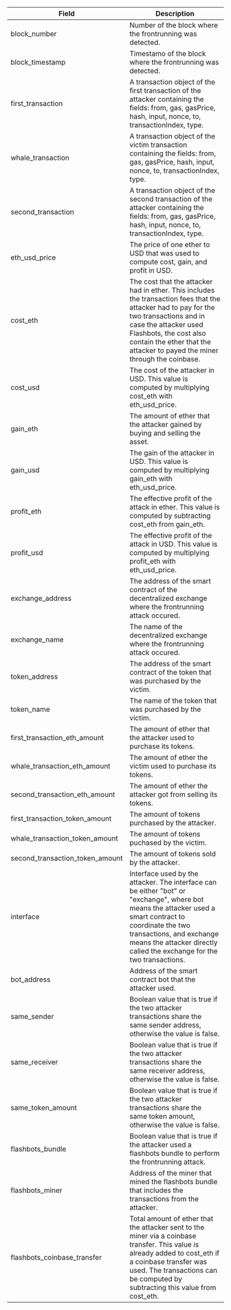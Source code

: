 | Field | Description |
| ----- | ----------- |
| block_number | Number of the block where the frontrunning was detected. |
| block_timestamp | Timestamo of the block where the frontrunning was detected. |
| first_transaction | A transaction object of the first transaction of the attacker containing the fields: from, gas, gasPrice, hash, input, nonce, to, transactionIndex, type. |
| whale_transaction | A transaction object of the victim transaction containing the fields: from, gas, gasPrice, hash, input, nonce, to, transactionIndex, type. |
| second_transaction | A transaction object of the second transaction of the attacker containing the fields: from, gas, gasPrice, hash, input, nonce, to, transactionIndex, type. |
| eth_usd_price | The price of one ether to USD that was used to compute cost, gain, and profit in USD. |
| cost_eth | The cost that the attacker had in ether. This includes the transaction fees that the attacker had to pay for the two transactions and in case the attacker used Flashbots, the cost also contain the ether that the attacker to payed the miner through the coinbase. |
| cost_usd | The cost of the attacker in USD. This value is computed by multiplying cost_eth with eth_usd_price. |
| gain_eth | The amount of ether that the attacker gained by buying and selling the asset. |
| gain_usd | The gain of the attacker in USD. This value is computed by multiplying gain_eth with eth_usd_price. |
| profit_eth | The effective profit of the attack in ether. This value is computed by subtracting cost_eth from gain_eth. |
| profit_usd | The effective profit of the attack in USD. This value is computed by multiplying profit_eth with eth_usd_price. |
| exchange_address | The address of the smart contract of the decentralized exchange where the frontrunning attack occured. | 
| exchange_name | The name of the decentralized exchange where the frontrunning attack occured. | 
| token_address | The address of the smart contract of the token that was purchased by the victim. |
| token_name | The name of the token that was purchased by the victim. |
| first_transaction_eth_amount | The amount of ether that the attacker used to purchase its tokens. |
| whale_transaction_eth_amount | The amount of ether the victim used to purchase its tokens. |
| second_transaction_eth_amount | The amount of ether the attacker got from selling its tokens. |
| first_transaction_token_amount | The amount of tokens purchased by the attacker. |
| whale_transaction_token_amount | The amount of tokens puchased by the victim. |
| second_transaction_token_amount | The amount of tokens sold by the attacker. |
| interface | Interface used by the attacker. The interface can be either "bot" or "exchange", where bot means the attacker used a smart contract to coordinate the two transactions, and exchange means the attacker directly called the exchange for the two transactions. |
| bot_address | Address of the smart contract bot that the attacker used. |
| same_sender | Boolean value that is true if the two attacker transactions share the same sender address, otherwise the value is false. |
| same_receiver | Boolean value that is true if the two attacker transactions share the same receiver address, otherwise the value is false. |
| same_token_amount | Boolean value that is true if the two attacker transactions share the same token amount, otherwise the value is false. |
| flashbots_bundle | Boolean value that is true if the attacker used a flashbots bundle to perform the frontrunning attack. |
| flashbots_miner | Address of the miner that mined the flashbots bundle that includes the transactions from the attacker. |
| flashbots_coinbase_transfer | Total amount of ether that the attacker sent to the miner via a coinbase transfer. This value is already added to cost_eth if a coinbase transfer was used. The transactions can be computed by subtracting this value from cost_eth.|  
